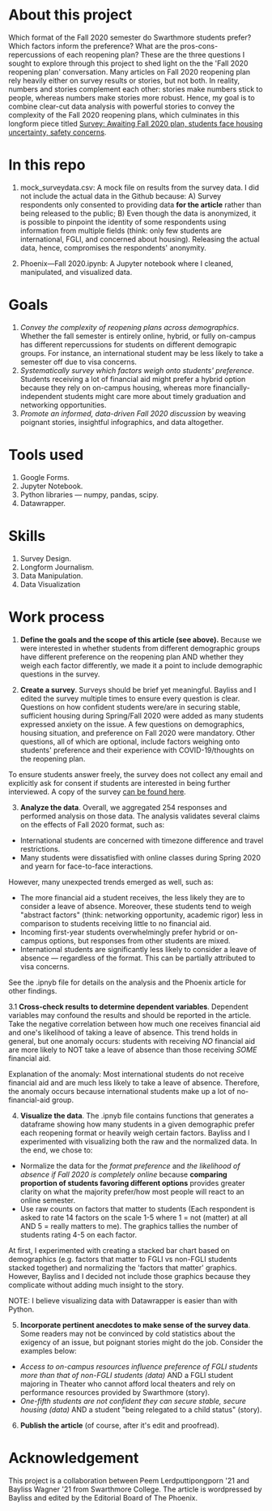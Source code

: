 # About this project
Which format of the Fall 2020 semester do Swarthmore students prefer? Which factors inform the preference? What are the pros-cons-repercussions of each reopening plan? These are the three questions I sought to explore through this project to shed light on the the 'Fall 2020 reopening plan' conversation. Many articles on Fall 2020 reopening plan rely heavily either on survey results or stories, but not both. In reality, numbers and stories complement each other: stories make numbers stick to people, whereas numbers make stories more robust. Hence, my goal is to combine clear-cut data analysis with powerful stories to convey the complexity of the Fall 2020 reopening plans, which culminates in this longform piece titled [Survey: Awaiting Fall 2020 plan, students face housing uncertainty, safety concerns](https://swarthmorephoenix.com/2020/06/30/students-weigh-in-on-fall-2020/). 

# In this repo

1. mock_surveydata.csv: A mock file on results from the survey data. I did not include the actual data in the Github because: 
A) Survey respondents only consented to providing data **for the article** rather than being released to the public;
B) Even though the data is anonymized, it is possible to pinpoint the identity of some respondents using information from multiple fields (think: only few students are international, FGLI, and concerned about housing). Releasing the actual data, hence, compromises the respondents' anonymity.

2. Phoenix—Fall 2020.ipynb: A Jupyter notebook where I cleaned, manipulated, and visualized data.


# Goals
1. *Convey the complexity of reopening plans across demographics*. Whether the fall semester is entirely online, hybrid, or fully on-campus has different repercussions for students on different demograpic groups. For instance, an international student may be less likely to take a semester off due to visa concerns. 
2. *Systematically survey which factors weigh onto students' preference*. Students receiving a lot of financial aid might prefer a hybrid option because they rely on on-campus housing, whereas more financially-independent students might care more about timely graduation and networking opportunities.
3. *Promote an informed, data-driven Fall 2020 discussion* by weaving poignant stories, insightful infographics, and data altogether. 

# Tools used 
1. Google Forms. 
2. Jupyter Notebook.
3. Python libraries — numpy, pandas, scipy. 
3. Datawrapper.

# Skills
1. Survey Design.
2. Longform Journalism. 
3. Data Manipulation.
4. Data Visualization

# Work process

1. **Define the goals and the scope of this article (see above).** Because we were interested in whether students from different demographic groups have different preference on the reopening plan AND whether they weigh each factor differently, we made it a point to include demographic questions in the survey.

2. **Create a survey**. Surveys should be brief yet meaningful. Bayliss and I edited the survey multiple times to ensure every question is clear. Questions on how confident students were/are in securing stable, sufficient housing during Spring/Fall 2020 were added as many students expressed anxiety on the issue. A few questions on demographics, housing situation, and preference on Fall 2020 were mandatory. Other questions, all of which are optional, include factors weighing onto students' preference and their experience with COVID-19/thoughts on the reopening plan. 

To ensure students answer freely, the survey does not collect any email and explicitly ask for consent if students are interested in being further interviewed. A copy of the survey [can be found here](https://forms.gle/7aSEQqG2TGDt89cP6).

3. **Analyze the data**. Overall, we aggregated 254 responses and performed analysis on those data. The analysis validates several claims on the effects of Fall 2020 format, such as:
- International students are concerned with timezone difference and travel restrictions.
- Many students were dissatisfied with online classes during Spring 2020 and yearn for face-to-face interactions.

However, many unexpected trends emerged as well, such as:
- The more financial aid a student receives, the less likely they are to consider a leave of absence. Moreover, these students tend to weigh "abstract factors" (think: networking opportunity, academic rigor) less in comparison to students receiving little to no financial aid. 
- Incoming first-year students overwhelmingly prefer hybrid or on-campus options, but responses from other students are mixed. 
- International students are significantly less likely to consider a leave of absence — regardless of the format. This can be partially attributed to visa concerns. 

See the .ipnyb file for details on the analysis and the Phoenix article for other findings.

3.1 **Cross-check results to determine dependent variables**. Dependent variables may confound the results and should be reported in the article. Take the negative correlation between how much one receives financial aid and one's likelihood of taking a leave of absence. This trend holds in general, but one anomaly occurs: students with receiving *NO* financial aid are more likely to NOT take a leave of absence than those receiving *SOME* financial aid. 

Explanation of the anomaly: Most international students do not receive financial aid and are much less likely to take a leave of absence. Therefore, the anomaly occurs because international students make up a lot of no-financial-aid group. 

4. **Visualize the data**. The .ipnyb file contains functions that generates a dataframe showing how many students in a given demographic prefer each reopening format or heavily weigh certain factors. Bayliss and I experimented with visualizing both the raw and the normalized data. In the end, we chose to:

- Normalize the data for the *format preference* and *the likelihood of absence if Fall 2020 is completely online* because **comparing proportion of students favoring different options** provides greater clarity on what the majority prefer/how most people will react to an online semester.
- Use raw counts on factors that matter to students (Each respondent is asked to rate 14 factors on the scale 1-5 where 1 = not (matter) at all AND 5 = really matters to me). The graphics tallies the number of students rating 4-5 on each factor. 

At first, I experimented with creating a stacked bar chart based on demographics (e.g. factors that matter to FGLI vs non-FGLI students stacked together) and normalizing the 'factors that matter' graphics. However, Bayliss and I decided not include those graphics because they complicate without adding much insight to the story. 

NOTE: I believe visualizing data with Datawrapper is easier than with Python. 

5. **Incorporate pertinent anecdotes to make sense of the survey data**. Some readers may not be convinced by cold statistics about the exigency of an issue, but poignant stories might do the job. Consider the examples below:

- *Access to on-campus resources influence preference of FGLI students more than that of non-FGLI students (data)* AND a FGLI student majoring in Theater who cannot afford local theaters and rely on performance resources provided by Swarthmore (story). 
- *One-fifth students are not confident they can secure stable, secure housing (data)* AND a student "being relegated to a child status" (story).

6. **Publish the article** (of course, after it's edit and proofread). 

# Acknowledgement
This project is a collaboration between Peem Lerdputtipongporn '21 and Bayliss Wagner '21 from Swarthmore College. The article is wordpressed by Bayliss and edited by the Editorial Board of The Phoenix.
